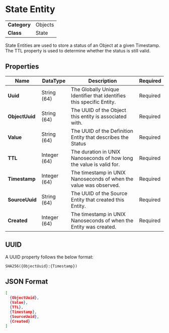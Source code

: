 # State Entity
<table>
    <tbody>
        <tr>
            <td class="row-header"><b>Category</b></td>
            <td>Objects</td>
        </tr>
        <tr>
            <td class="row-header"><b>Class</b></td>
            <td>State</td>
        </tr>
    </tbody>
</table>

State Entities are used to store a status of an Object at a given Timestamp. The TTL property is used to determine whether the status is still valid.


## Properties
<table style="width: 100%;">
    <thead>
        <tr>
            <th>Name</th>
            <th>DataType</th>
            <th>Description</th>
            <th>Required</th>
        </tr>
    </thead>
    <tbody>
        <tr>
            <td><b>Uuid</b></td>
            <td>String (64)</td>
            <td>The Globally Unique Identifier that identifies this specific Entity.</td>
            <td>Required</td>
        </tr>
        <tr>
            <td><b>ObjectUuid</b></td>
            <td>String (64)</td>
            <td>The UUID of the Object this entity is associated with.</td>
            <td>Required</td>
        </tr>
        <tr>
            <td><b>Value</b></td>
            <td>String (64)</td>
            <td>The UUID of the Definition Entity that describes the Status</td>
            <td>Required</td>
        </tr>
        <tr>
            <td><b>TTL</b></td>
            <td>Integer (64)</td>
            <td>The duration in UNIX Nanoseconds of how long the value is valid for.</td>
            <td>Required</td>
        </tr>
        <tr>
            <td><b>Timestamp</b></td>
            <td>Integer (64)</td>
            <td>The timestamp in UNIX Nanoseconds of when the value was observed.</td>
            <td>Required</td>
        </tr>
        <tr>
            <td><b>SourceUuid</b></td>
            <td>String (64)</td>
            <td>The UUID of the Source Entity that created this Entity.</td>
            <td>Required</td>
        </tr>
        <tr>
            <td><b>Created</b></td>
            <td>Integer (64)</td>
            <td>The timestamp in UNIX Nanoseconds of when the Entity was created.</td>
            <td>Required</td>
        </tr>
    </tbody>
</table>

## UUID
A UUID property follows the below format:
```
SHA256({ObjectUuid}:{Timestamp})
```

## JSON Format
```json
[
  {ObjectUuid},
  {Value},
  {TTL},
  {Timestamp},
  {SourceUuid},
  {Created}
]
```